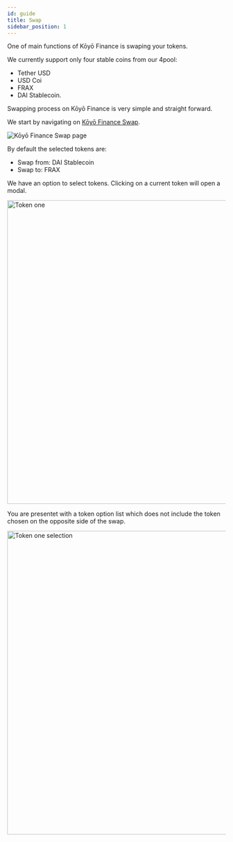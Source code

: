 ```yaml
---
id: guide
title: Swap
sidebar_position: 1
---
```


One of main functions of Kōyō Finance is swaping your tokens.

We currently support only four stable coins from our 4pool:

-   Tether USD
-   USD Coi
-   FRAX
-   DAI Stablecoin.

Swapping process on Kōyō Finance is very simple and straight forward.

We start by navigating on [Kōyō Finance Swap](https://koyo.finance/swap).

![Kōyō Finance Swap page](/img/guide/swap/swapPage.png)

By default the selected tokens are:

-   Swap from: DAI Stablecoin
-   Swap to: FRAX

We have an option to select tokens. Clicking on a current token will open a modal.

<img src="/img/guide/swap/token1.png" alt="Token one" width="700"/>

You are presentet with a token option list which does not include the token chosen on the opposite side of the swap.

<img src="/img/guide/swap/token1-select.png" alt="Token one selection" width="700"/>
